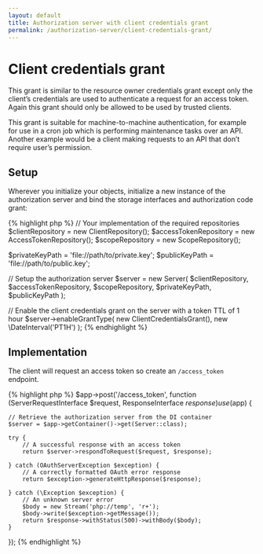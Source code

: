 ```yaml
---
layout: default
title: Authorization server with client credentials grant
permalink: /authorization-server/client-credentials-grant/
---
```


# Client credentials grant

This grant is similar to the resource owner credentials grant except only the client’s credentials are used to authenticate a request for an access token. Again this grant should only be allowed to be used by trusted clients.

This grant is suitable for machine-to-machine authentication, for example for use in a cron job which is performing maintenance tasks over an API. Another example would be a client making requests to an API that don’t require user’s permission.

## Setup

Wherever you initialize your objects, initialize a new instance of the authorization server and bind the storage interfaces and authorization code grant:

{% highlight php %}
// Your implementation of the required repositories
$clientRepository = new ClientRepository();
$accessTokenRepository = new AccessTokenRepository();
$scopeRepository = new ScopeRepository();

$privateKeyPath = 'file://path/to/private.key';
$publicKeyPath = 'file://path/to/public.key';

// Setup the authorization server
$server = new Server(
    $clientRepository,
    $accessTokenRepository,
    $scopeRepository,
    $privateKeyPath,
    $publicKeyPath
);

// Enable the client credentials grant on the server with a token TTL of 1 hour
$server->enableGrantType(
    new ClientCredentialsGrant(),
    new \DateInterval('PT1H')
);
{% endhighlight %}

## Implementation

The client will request an access token so create an `/access_token` endpoint.

{% highlight php %}
$app->post('/access_token', function (ServerRequestInterface $request, ResponseInterface $response) use ($app) {

    // Retrieve the authorization server from the DI container
    $server = $app->getContainer()->get(Server::class);
    
    try {
        // A successful response with an access token
        return $server->respondToRequest($request, $response);
        
    } catch (OAuthServerException $exception) {
        // A correctly formatted OAuth error response
        return $exception->generateHttpResponse($response);
        
    } catch (\Exception $exception) {
        // An unknown server error
        $body = new Stream('php://temp', 'r+');
        $body->write($exception->getMessage());
        return $response->withStatus(500)->withBody($body);
    }
});
{% endhighlight %}
